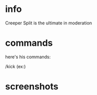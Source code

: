 # info
Creeper Split is the ultimate in moderation 

# commands
here's his commands:

/kick (ex:)

# screenshots

<blockquote class="imgur-embed-pub" lang="en" data-id="a/Mla3LcO"><a href="//imgur.com/a/Mla3LcO"></a></blockquote><script async src="//s.imgur.com/min/embed.js" charset="utf-8"></script>
